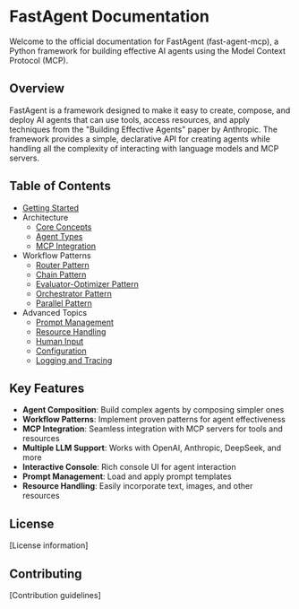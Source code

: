 # FastAgent Documentation

Welcome to the official documentation for FastAgent (fast-agent-mcp), a Python framework for building effective AI agents using the Model Context Protocol (MCP).

## Overview

FastAgent is a framework designed to make it easy to create, compose, and deploy AI agents that can use tools, access resources, and apply techniques from the "Building Effective Agents" paper by Anthropic. The framework provides a simple, declarative API for creating agents while handling all the complexity of interacting with language models and MCP servers.

## Table of Contents

- [Getting Started](getting-started.md)
- Architecture
  - [Core Concepts](architecture/core-concepts.md)
  - [Agent Types](architecture/agent-types.md) 
  - [MCP Integration](architecture/mcp-integration.md)
- Workflow Patterns
  - [Router Pattern](patterns/router.md)
  - [Chain Pattern](patterns/chain.md)
  - [Evaluator-Optimizer Pattern](patterns/evaluator-optimizer.md)
  - [Orchestrator Pattern](patterns/orchestrator.md)
  - [Parallel Pattern](patterns/parallel.md)
- Advanced Topics
  - [Prompt Management](advanced/prompt-management.md)
  - [Resource Handling](advanced/resource-handling.md)
  - [Human Input](advanced/human-input.md)
  - [Configuration](advanced/configuration.md)
  - [Logging and Tracing](advanced/logging.md)

## Key Features

- **Agent Composition**: Build complex agents by composing simpler ones
- **Workflow Patterns**: Implement proven patterns for agent effectiveness 
- **MCP Integration**: Seamless integration with MCP servers for tools and resources
- **Multiple LLM Support**: Works with OpenAI, Anthropic, DeepSeek, and more
- **Interactive Console**: Rich console UI for agent interaction
- **Prompt Management**: Load and apply prompt templates
- **Resource Handling**: Easily incorporate text, images, and other resources

## License

[License information]

## Contributing

[Contribution guidelines]